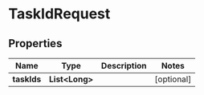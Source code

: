 

# TaskIdRequest


## Properties

Name | Type | Description | Notes
------------ | ------------- | ------------- | -------------
**taskIds** | **List&lt;Long&gt;** |  |  [optional]



